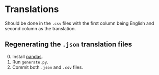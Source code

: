 # Translations

Should be done in the `.csv` files with the first column being English and second column as the translation.

## Regenerating the `.json` translation files

0. Install [pandas](https://pypi.org/project/pandas/).
1. Run `generate.py`.
2. Commit both `.json` and `.csv` files.
